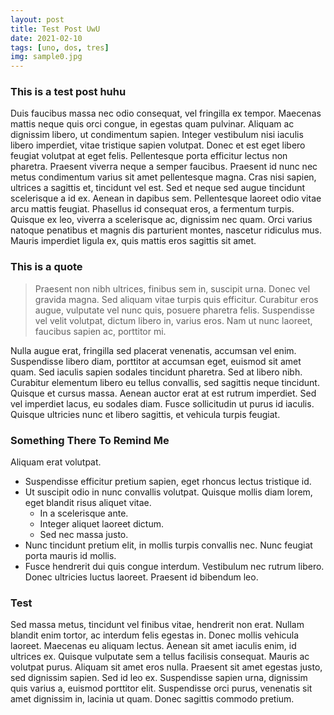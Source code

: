 ```yaml
---
layout: post
title: Test Post UwU
date: 2021-02-10
tags: [uno, dos, tres]
img: sample0.jpg
---
```

### This is a test post huhu

Duis faucibus massa nec odio consequat, vel fringilla ex tempor. Maecenas mattis neque quis orci congue, in egestas quam pulvinar. Aliquam ac dignissim libero, ut condimentum sapien. Integer vestibulum nisi iaculis libero imperdiet, vitae tristique sapien volutpat. Donec et est eget libero feugiat volutpat at eget felis. Pellentesque porta efficitur lectus non pharetra. Praesent viverra neque a semper faucibus. Praesent id nunc nec metus condimentum varius sit amet pellentesque magna. Cras nisi sapien, ultrices a sagittis et, tincidunt vel est. Sed et neque sed augue tincidunt scelerisque a id ex. Aenean in dapibus sem. Pellentesque laoreet odio vitae arcu mattis feugiat. Phasellus id consequat eros, a fermentum turpis. Quisque ex leo, viverra a scelerisque ac, dignissim nec quam. Orci varius natoque penatibus et magnis dis parturient montes, nascetur ridiculus mus. Mauris imperdiet ligula ex, quis mattis eros sagittis sit amet.

<!--more-->

### This is a quote

> Praesent non nibh ultrices, finibus sem in, suscipit urna. Donec vel gravida magna. Sed aliquam vitae turpis quis efficitur. Curabitur eros augue, vulputate vel nunc quis, posuere pharetra felis. Suspendisse vel velit volutpat, dictum libero in, varius eros. Nam ut nunc laoreet, faucibus sapien ac, porttitor mi.

Nulla augue erat, fringilla sed placerat venenatis, accumsan vel enim. Suspendisse libero diam, porttitor at accumsan eget, euismod sit amet quam. Sed iaculis sapien sodales tincidunt pharetra. Sed at libero nibh. Curabitur elementum libero eu tellus convallis, sed sagittis neque tincidunt. Quisque et cursus massa. Aenean auctor erat at est rutrum imperdiet. Sed vel imperdiet lacus, eu sodales diam. Fusce sollicitudin ut purus id iaculis. Quisque ultricies nunc et libero sagittis, et vehicula turpis feugiat.

### Something There To Remind Me

Aliquam erat volutpat.
* Suspendisse efficitur pretium sapien, eget rhoncus lectus tristique id.
* Ut suscipit odio in nunc convallis volutpat. Quisque mollis diam lorem, eget blandit risus aliquet vitae.
  + In a scelerisque ante.
  + Integer aliquet laoreet dictum.
  + Sed nec massa justo.
* Nunc tincidunt pretium elit, in mollis turpis convallis nec. Nunc feugiat porta mauris id mollis.
* Fusce hendrerit dui quis congue interdum. Vestibulum nec rutrum libero. Donec ultricies luctus laoreet. Praesent id bibendum leo.

### Test

Sed massa metus, tincidunt vel finibus vitae, hendrerit non erat. Nullam blandit enim tortor, ac interdum felis egestas in. Donec mollis vehicula laoreet. Maecenas eu aliquam lectus. Aenean sit amet iaculis enim, id ultrices ex. Quisque vulputate sem a tellus facilisis consequat. Mauris ac volutpat purus. Aliquam sit amet eros nulla. Praesent sit amet egestas justo, sed dignissim sapien. Sed id leo ex. Suspendisse sapien urna, dignissim quis varius a, euismod porttitor elit. Suspendisse orci purus, venenatis sit amet dignissim in, lacinia ut quam. Donec sagittis commodo pretium.
